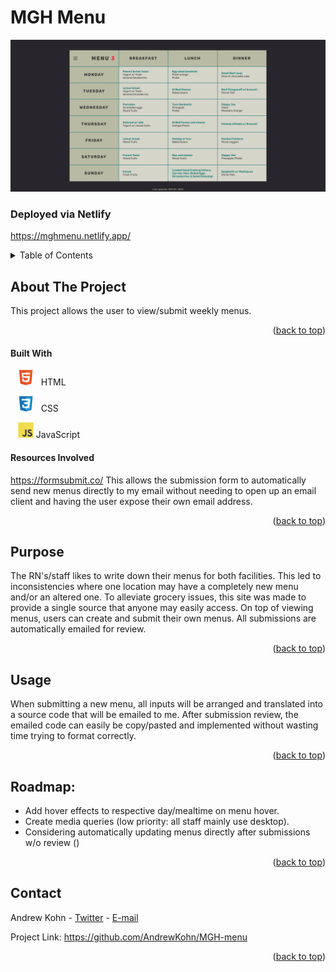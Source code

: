# MGH Menu

![Site preview screenshot](img/site-preview.png)

### Deployed via Netlify

https://mghmenu.netlify.app/

<details>
  <summary>Table of Contents</summary>
  <ol>
    <li>
      <a href="#about-the-project">About The Project</a>
      <ul>
        <li><a href="#built-with">Built With</a></li>
        <li><a href="#resources-involved">Resources Involved</a></li>
      </ul>
    </li>
    <li><a href="#purpose">Purpose</a></li>
    <li><a href="#usage">Usage</a></li>
    <li><a href="#roadmap">Roadmap</a></li>
    <li><a href="#contributing">Contributing</a></li>
    <li><a href="#contact">Contact</a></li>
  </ol>
</details>

## About The Project

This project allows the user to view/submit weekly menus.

<p align="right">(<a href="#top">back to top</a>)</p>

#### Built With

&nbsp;&nbsp; <code><img height="25" src="https://raw.githubusercontent.com/devicons/devicon/master/icons/html5/html5-original.svg" alt="html5 icon"></code> &nbsp; HTML

&nbsp;&nbsp; <code><img height="25" src="https://raw.githubusercontent.com/devicons/devicon/master/icons/css3/css3-original.svg" alt="css3 icon"></code> &nbsp; CSS

&nbsp;&nbsp; <code><img height="25" src="https://raw.githubusercontent.com/devicons/devicon/master/icons/javascript/javascript-original.svg" alt="javascript icon"></code> JavaScript

#### Resources Involved

<a href="https://formsubmit.co/">https://formsubmit.co/</a>
This allows the submission form to automatically send new menus directly to my email without needing to open up an email client and having the user expose their own email address.

<p align="right">(<a href="#top">back to top</a>)</p>

## Purpose

The RN's/staff likes to write down their menus for both facilities. This led to inconsistencies where one location may have a completely new menu and/or an altered one. To alleviate grocery issues, this site was made to provide a single source that anyone may easily access. On top of viewing menus, users can create and submit their own menus. All submissions are automatically emailed for review.

<p align="right">(<a href="#top">back to top</a>)</p>

## Usage

When submitting a new menu, all inputs will be arranged and translated into a source code that will be emailed to me. After submission review, the emailed code can easily be copy/pasted and implemented without wasting time trying to format correctly.

<p align="right">(<a href="#top">back to top</a>)</p>

## Roadmap:

- Add hover effects to respective day/mealtime on menu hover.
- Create media queries (low priority: all staff mainly use desktop).
- Considering automatically updating menus directly after submissions w/o review ()

<p align="right">(<a href="#top">back to top</a>)</p>

## Contact

Andrew Kohn - [Twitter](https://twitter.com/andrewkohn_dev) - [E-mail](mailto:andy@akohn.dev)

Project Link: https://github.com/AndrewKohn/MGH-menu

<p align="right">(<a href="#top">back to top</a>)</p>
